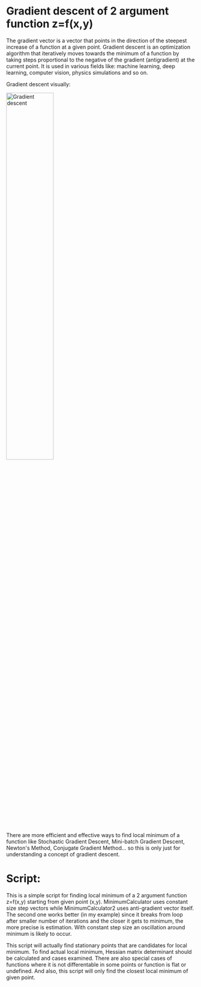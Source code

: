 # Gradient descent of 2 argument function z=f(x,y)
The gradient vector is a vector that points in the direction of the steepest increase of a function at a given point. Gradient descent is an 
optimization algorithm that iteratively moves towards the minimum of a function by taking steps proportional to the negative of the gradient 
(antigradient) at the current point. It is used in various fields like: machine learning, deep learning, computer vision, physics simulations and so on.

Gradient descent visually:

<img src="https://github.com/ttcpavle/Gradient-descent-of-2-argument-function/assets/159661698/5e2b4374-ab35-4d6e-98a7-91fcbd74f683" alt="Gradient descent" style="width: 50%;">

There are more efficient and effective ways to find local minimum of a function like Stochastic Gradient Descent, Mini-batch Gradient Descent,
Newton's Method, Conjugate Gradient Method... so this is only just for understanding a concept of gradient descent.
# Script:
This is a simple script for finding local minimum of a 2 argument function z=f(x,y) starting from given point (x,y).
MinimumCalculator uses constant size step vectors while MinimumCalculator2 uses anti-gradient vector itself.
The second one works better (in my example) since it breaks from loop after smaller number of iterations and the closer 
it gets to minimum, the more precise is estimation. With constant step size an oscillation around minimum is likely to occur.

This script will actually find stationary points that are candidates for local minimum. To find actual local minimum, Hessian matrix determinant
should be calculated and cases examined. There are also special cases of functions where it is not differentable in some points or function is flat
or undefined. And also, this script will only find the closest local minimum of given point.
